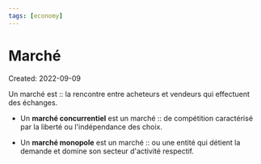 ```yaml
---
tags: [economy] 
---
```

# Marché
Created: 2022-09-09

Un marché est :: la rencontre entre acheteurs et vendeurs qui effectuent des échanges.
<!--SR:!2022-09-20,8,250-->

- Un **marché concurrentiel** est un marché :: de compétition caractérisé par la liberté ou l'indépendance des choix.
<!--SR:!2022-09-19,6,230-->
- Un **marché monopole** est un marché :: ou une entité qui détient la demande et domine son secteur d'activité respectif.
<!--SR:!2022-09-15,2,248-->